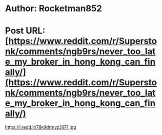 # Author: Rocketman852
# Post URL: [https://www.reddit.com/r/Superstonk/comments/ngb9rs/never_too_late_my_broker_in_hong_kong_can_finally/](https://www.reddit.com/r/Superstonk/comments/ngb9rs/never_too_late_my_broker_in_hong_kong_can_finally/)


https://i.redd.it/78k9drmyz3071.jpg